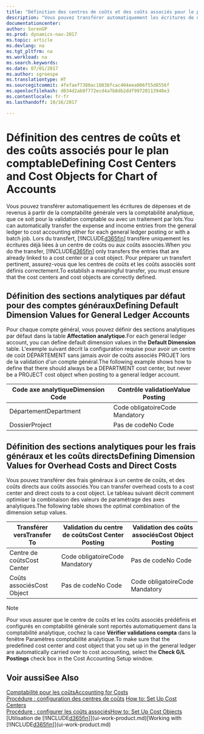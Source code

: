 ```yaml
---
title: "Définition des centres de coûts et des coûts associés pour le plan comptable"
description: "Vous pouvez transférer automatiquement les écritures de dépenses et de revenus à partir de la comptabilité générale vers la comptabilité analytique, que ce soit pour la validation comptable ou avec un traitement par lots. Lors du transfert, le système transfère uniquement les écritures déjà liées à un centre de coûts ou aux coûts associés. Pour préparer un transfert pertinent, assurez-vous que les centres de coûts et les coûts associés sont définis correctement."
documentationcenter: 
author: SorenGP
ms.prod: dynamics-nav-2017
ms.topic: article
ms.devlang: na
ms.tgt_pltfrm: na
ms.workload: na
ms.search.keywords: 
ms.date: 07/01/2017
ms.author: sgroespe
ms.translationtype: HT
ms.sourcegitcommit: 4fefaef7380ac10836fcac404eea006f55d8556f
ms.openlocfilehash: d034d2ab8f772ecd4a7b8db2ddf99720113948e3
ms.contentlocale: fr-fr
ms.lasthandoff: 10/16/2017

---
```

# <a name="defining-cost-centers-and-cost-objects-for-chart-of-accounts"></a><span data-ttu-id="6338e-105">Définition des centres de coûts et des coûts associés pour le plan comptable</span><span class="sxs-lookup"><span data-stu-id="6338e-105">Defining Cost Centers and Cost Objects for Chart of Accounts</span></span>
<span data-ttu-id="6338e-106">Vous pouvez transférer automatiquement les écritures de dépenses et de revenus à partir de la comptabilité générale vers la comptabilité analytique, que ce soit pour la validation comptable ou avec un traitement par lots.</span><span class="sxs-lookup"><span data-stu-id="6338e-106">You can automatically transfer the expense and income entries from the general ledger to cost accounting either for each general ledger posting or with a batch job.</span></span> <span data-ttu-id="6338e-107">Lors du transfert, [!INCLUDE[d365fin](includes/d365fin_md.md)] transfère uniquement les écritures déjà liées à un centre de coûts ou aux coûts associés.</span><span class="sxs-lookup"><span data-stu-id="6338e-107">When you do the transfer, [!INCLUDE[d365fin](includes/d365fin_md.md)] only transfers the entries that are already linked to a cost center or a cost object.</span></span> <span data-ttu-id="6338e-108">Pour préparer un transfert pertinent, assurez-vous que les centres de coûts et les coûts associés sont définis correctement.</span><span class="sxs-lookup"><span data-stu-id="6338e-108">To establish a meaningful transfer, you must ensure that the cost centers and cost objects are correctly defined.</span></span>  

## <a name="defining-default-dimension-values-for-general-ledger-accounts"></a><span data-ttu-id="6338e-109">Définition des sections analytiques par défaut pour des comptes généraux</span><span class="sxs-lookup"><span data-stu-id="6338e-109">Defining Default Dimension Values for General Ledger Accounts</span></span>  
<span data-ttu-id="6338e-110">Pour chaque compte général, vous pouvez définir des sections analytiques par défaut dans la table **Affectation analytique**.</span><span class="sxs-lookup"><span data-stu-id="6338e-110">For each general ledger account, you can define default dimension values in the **Default Dimension** table.</span></span> <span data-ttu-id="6338e-111">L'exemple suivant décrit la configuration requise pour avoir un centre de coût DÉPARTEMENT sans jamais avoir de coûts associés PROJET lors de la validation d'un compte général.</span><span class="sxs-lookup"><span data-stu-id="6338e-111">The following example shows how to define that there should always be a DEPARTMENT cost center, but never be a PROJECT cost object when posting to a general ledger account.</span></span>  

|<span data-ttu-id="6338e-112">**Code axe analytique**</span><span class="sxs-lookup"><span data-stu-id="6338e-112">**Dimension Code**</span></span>|<span data-ttu-id="6338e-113">**Contrôle validation**</span><span class="sxs-lookup"><span data-stu-id="6338e-113">**Value Posting**</span></span>|  
|------------------------------------------|-----------------------------------------|  
|<span data-ttu-id="6338e-114">Département</span><span class="sxs-lookup"><span data-stu-id="6338e-114">Department</span></span>|<span data-ttu-id="6338e-115">Code obligatoire</span><span class="sxs-lookup"><span data-stu-id="6338e-115">Code Mandatory</span></span>|  
|<span data-ttu-id="6338e-116">Dossier</span><span class="sxs-lookup"><span data-stu-id="6338e-116">Project</span></span>|<span data-ttu-id="6338e-117">Pas de code</span><span class="sxs-lookup"><span data-stu-id="6338e-117">No Code</span></span>|  

## <a name="defining-dimension-values-for-overhead-costs-and-direct-costs"></a><span data-ttu-id="6338e-118">Définition des sections analytiques pour les frais généraux et les coûts directs</span><span class="sxs-lookup"><span data-stu-id="6338e-118">Defining Dimension Values for Overhead Costs and Direct Costs</span></span>  
 <span data-ttu-id="6338e-119">Vous pouvez transférer des frais généraux à un centre de coûts, et des coûts directs aux coûts associés.</span><span class="sxs-lookup"><span data-stu-id="6338e-119">You can transfer overhead costs to a cost center and direct costs to a cost object.</span></span> <span data-ttu-id="6338e-120">Le tableau suivant décrit comment optimiser la combinaison des valeurs de paramétrage des axes analytiques.</span><span class="sxs-lookup"><span data-stu-id="6338e-120">The following table shows the optimal combination of the dimension setup values.</span></span>  

|<span data-ttu-id="6338e-121">Transférer vers</span><span class="sxs-lookup"><span data-stu-id="6338e-121">Transfer To</span></span>|<span data-ttu-id="6338e-122">Validation du centre de coûts</span><span class="sxs-lookup"><span data-stu-id="6338e-122">Cost Center Posting</span></span>|<span data-ttu-id="6338e-123">Validation des coûts associés</span><span class="sxs-lookup"><span data-stu-id="6338e-123">Cost Object Posting</span></span>|  
|-----------------|-------------------------|-------------------------|  
|<span data-ttu-id="6338e-124">Centre de coûts</span><span class="sxs-lookup"><span data-stu-id="6338e-124">Cost Center</span></span>|<span data-ttu-id="6338e-125">Code obligatoire</span><span class="sxs-lookup"><span data-stu-id="6338e-125">Code Mandatory</span></span>|<span data-ttu-id="6338e-126">Pas de code</span><span class="sxs-lookup"><span data-stu-id="6338e-126">No Code</span></span>|  
|<span data-ttu-id="6338e-127">Coûts associés</span><span class="sxs-lookup"><span data-stu-id="6338e-127">Cost Object</span></span>|<span data-ttu-id="6338e-128">Pas de code</span><span class="sxs-lookup"><span data-stu-id="6338e-128">No Code</span></span>|<span data-ttu-id="6338e-129">Code obligatoire</span><span class="sxs-lookup"><span data-stu-id="6338e-129">Code Mandatory</span></span>|  

> [!NOTE]  
>  <span data-ttu-id="6338e-130">Pour vous assurer que le centre de coûts et les coûts associés prédéfinis et configurés en comptabilité générale sont reportés automatiquement dans la comptabilité analytique, cochez la case **Vérifier validations compta** dans la fenêtre Paramètres comptabilité analytique.</span><span class="sxs-lookup"><span data-stu-id="6338e-130">To make sure that the predefined cost center and cost object that you set up in the general ledger are automatically carried over to cost accounting, select the **Check G/L Postings** check box in the Cost Accounting Setup window.</span></span>  

## <a name="see-also"></a><span data-ttu-id="6338e-131">Voir aussi</span><span class="sxs-lookup"><span data-stu-id="6338e-131">See Also</span></span>  
[<span data-ttu-id="6338e-132">Comptabilité pour les coûts</span><span class="sxs-lookup"><span data-stu-id="6338e-132">Accounting for Costs</span></span>](finance-manage-cost-accounting.md)  
<span data-ttu-id="6338e-133">[Procédure : configuration des centres de coûts](finance-how-to-set-up-cost-centers.md) </span><span class="sxs-lookup"><span data-stu-id="6338e-133">[How to: Set Up Cost Centers](finance-how-to-set-up-cost-centers.md) </span></span>  
[<span data-ttu-id="6338e-134">Procédure : configurer les coûts associés</span><span class="sxs-lookup"><span data-stu-id="6338e-134">How to: Set Up Cost Objects</span></span>](finance-how-to-set-up-cost-objects.md)  
<span data-ttu-id="6338e-135">[Utilisation de [!INCLUDE[d365fin](includes/d365fin_md.md)]](ui-work-product.md)</span><span class="sxs-lookup"><span data-stu-id="6338e-135">[Working with [!INCLUDE[d365fin](includes/d365fin_md.md)]](ui-work-product.md)</span></span>

